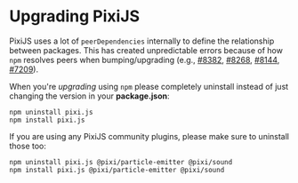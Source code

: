 # Upgrading PixiJS

PixiJS uses a lot of `peerDependencies` internally to define the relationship between packages. This has created unpredictable errors because of how `npm` resolves peers when bumping/upgrading (e.g., [#8382](https://github.com/pixijs/pixijs/issues/8382), [#8268](https://github.com/pixijs/pixijs/issues/8268), [#8144](https://github.com/pixijs/pixijs/issues/8144), [#7209](https://github.com/pixijs/pixijs/issues/7209)).

When you're _upgrading_ using `npm` please completely uninstall instead of just changing the version in your **package.json**:

```
npm uninstall pixi.js
npm install pixi.js
```

If you are using any PixiJS community plugins, please make sure to uninstall those too:

```
npm uninstall pixi.js @pixi/particle-emitter @pixi/sound
npm install pixi.js @pixi/particle-emitter @pixi/sound
```
